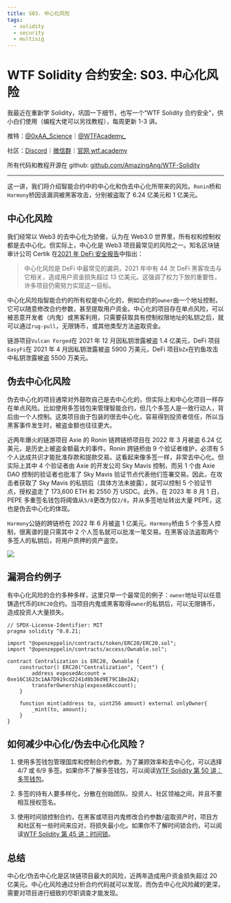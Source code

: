 ```yaml
---
title: S03. 中心化风险
tags:
  - solidity
  - security
  - multisig
---
```


# WTF Solidity 合约安全: S03. 中心化风险

我最近在重新学 Solidity，巩固一下细节，也写一个“WTF Solidity 合约安全”，供小白们使用（编程大佬可以另找教程），每周更新 1-3 讲。

推特：[@0xAA_Science](https://twitter.com/0xAA_Science)｜[@WTFAcademy_](https://twitter.com/WTFAcademy_)

社区：[Discord](https://discord.gg/5akcruXrsk)｜[微信群](https://docs.google.com/forms/d/e/1FAIpQLSe4KGT8Sh6sJ7hedQRuIYirOoZK_85miz3dw7vA1-YjodgJ-A/viewform?usp=sf_link)｜[官网 wtf.academy](https://wtf.academy)

所有代码和教程开源在 github: [github.com/AmazingAng/WTF-Solidity](https://github.com/AmazingAng/WTF-Solidity)

---

这一讲，我们将介绍智能合约中的中心化和伪去中心化所带来的风险。`Ronin`桥和`Harmony`桥因该漏洞被黑客攻击，分别被盗取了 6.24 亿美元和 1 亿美元。

## 中心化风险

我们经常以 Web3 的去中心化为骄傲，认为在 Web3.0 世界里，所有权和控制权都是去中心化。但实际上，中心化是 Web3 项目最常见的风险之一。知名区块链审计公司 Certik 在[2021 年 DeFi 安全报告](https://f.hubspotusercontent40.net/hubfs/4972390/Marketing/defi%20security%20report%202021-v6.pdf)中指出：

> 中心化风险是 DeFi 中最常见的漏洞，2021 年中有 44 次 DeFi 黑客攻击与它相关，造成用户资金损失超过 13 亿美元。这强调了权力下放的重要性，许多项目仍需努力实现这一目标。

中心化风险指智能合约的所有权是中心化的，例如合约的`owner`由一个地址控制，它可以随意修改合约参数，甚至提取用户资金。中心化的项目存在单点风险，可以被恶意开发者（内鬼）或黑客利用，只需要获取具有控制权限地址的私钥之后，就可以通过`rug-pull`，无限铸币，或其他类型方法盗取资金。

链游项目`Vulcan Forged`在 2021 年 12 月因私钥泄露被盗 1.4 亿美元，DeFi 项目`EasyFi`在 2021 年 4 月因私钥泄露被盗 5900 万美元，DeFi 项目`bZx`在钓鱼攻击中私钥泄露被盗 5500 万美元。

## 伪去中心化风险

伪去中心化的项目通常对外鼓吹自己是去中心化的，但实际上和中心化项目一样存在单点风险。比如使用多签钱包来管理智能合约，但几个多签人是一致行动人，背后由一个人控制。这类项目由于包装的很去中心化，容易得到投资者信任，所以当黑客事件发生时，被盗金额也往往更大。

近两年爆火的链游项目 Axie 的 Ronin 链跨链桥项目在 2022 年 3 月被盗 6.24 亿美元，是历史上被盗金额最大的事件。Ronin 跨链桥由 9 个验证者维护，必须有 5 个人达成共识才能批准存款和提款交易。这看起来像多签一样，非常去中心化。但实际上其中 4 个验证者由 Axie 的开发公司 Sky Mavis 控制，而另 1 个由 Axie DAO 控制的验证者也批准了 Sky Mavis 验证节点代表他们签署交易。因此，在攻击者获取了 Sky Mavis 的私钥后（具体方法未披露），就可以控制 5 个验证节点，授权盗走了 173,600 ETH 和 2550 万 USDC。此外，在 2023 年 8 月 1 日，PEPE 多重签名钱包将阈值从`5/8`更改为仅`2/8`，并从多签地址转出大量 PEPE，这也是伪去中心化的体现。

`Harmony`公链的跨链桥在 2022 年 6 月被盗 1 亿美元。`Harmony`桥由 5 个多签人控制，很离谱的是只需其中 2 个人签名就可以批准一笔交易。在黑客设法盗取两个多签人的私钥后，将用户质押的资产盗空。

![](./img/S03-1.png)

## 漏洞合约例子

有中心化风险的合约多种多样，这里只举一个最常见的例子：`owner`地址可以任意铸造代币的`ERC20`合约。当项目内鬼或黑客取得`owner`的私钥后，可以无限铸币，造成投资人大量损失。

```solidity
// SPDX-License-Identifier: MIT
pragma solidity ^0.8.21;

import "@openzeppelin/contracts/token/ERC20/ERC20.sol";
import "@openzeppelin/contracts/access/Ownable.sol";

contract Centralization is ERC20, Ownable {
    constructor() ERC20("Centralization", "Cent") {
        address exposedAccount = 0xe16C1623c1AA7D919cd2241d8b36d9E79C1Be2A2;
        transferOwnership(exposedAccount);
    }

    function mint(address to, uint256 amount) external onlyOwner{
        _mint(to, amount);
    }
}
```

## 如何减少中心化/伪去中心化风险？

1. 使用多签钱包管理国库和控制合约参数。为了兼顾效率和去中心化，可以选择 4/7 或 6/9 多签。如果你不了解多签钱包，可以阅读[WTF Solidity 第 50 讲：多签钱包](https://github.com/AmazingAng/WTF-Solidity/blob/main/50_MultisigWallet/readme.md)。

2. 多签的持有人要多样化，分散在创始团队、投资人、社区领袖之间，并且不要相互授权签名。

3. 使用时间锁控制合约，在黑客或项目内鬼修改合约参数/盗取资产时，项目方和社区有一些时间来应对，将损失最小化。如果你不了解时间锁合约，可以阅读[WTF Solidity 第 45 讲：时间锁](https://github.com/AmazingAng/WTF-Solidity/blob/main/45_Timelock/readme.md)。

## 总结

中心化/伪去中心化是区块链项目最大的风险，近两年造成用户资金损失超过 20 亿美元。中心化风险通过分析合约代码就可以发现，而伪去中心化风险藏的更深，需要对项目进行细致的尽职调查才能发现。
